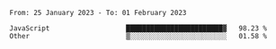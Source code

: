 <!--START_SECTION:waka-->

```text
From: 25 January 2023 - To: 01 February 2023

JavaScript                   ████████████████████████▓   98.23 %
Other                        ▒░░░░░░░░░░░░░░░░░░░░░░░░   01.58 %
```

<!--END_SECTION:waka-->
